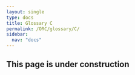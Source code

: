 ```yaml
---
layout: single
type: docs
title: Glossary C
permalink: /ORC/glossary/C/
sidebar:
  nav: "docs"
---
```


## This page is under construction